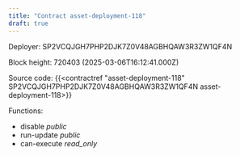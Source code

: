 ```yaml
---
title: "Contract asset-deployment-118"
draft: true
---
```

Deployer: SP2VCQJGH7PHP2DJK7Z0V48AGBHQAW3R3ZW1QF4N


 



Block height: 720403 (2025-03-06T16:12:41.000Z)

Source code: {{<contractref "asset-deployment-118" SP2VCQJGH7PHP2DJK7Z0V48AGBHQAW3R3ZW1QF4N asset-deployment-118>}}

Functions:

* disable _public_
* run-update _public_
* can-execute _read_only_
